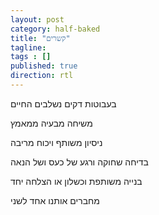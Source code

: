 ```yaml
---
layout: post
category: half-baked
title: "קשרים"
tagline:
tags : []
published: true
direction: rtl
---
```


בעבוטות דקים נשלבים החיים

משיחה
מבעיה
ממאמץ

ניסיון משותף
ויכוח
מריבה

בדיחה שחוקה
ורגע של כעס
ושל הנאה

בנייה משותפת
וכשלון או הצלחה יחד

מחברים אותנו
אחד לשני
